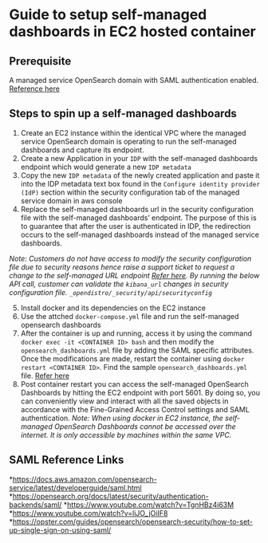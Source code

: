 # Guide to setup self-managed dashboards in EC2 hosted container

## Prerequisite
A managed service OpenSearch domain with SAML authentication enabled. [Reference here](https://docs.aws.amazon.com/opensearch-service/latest/developerguide/saml.html
)

## Steps to spin up a self-managed dashboards
1. Create an EC2 instance within the identical VPC where the managed service OpenSearch domain is operating to run the self-managed dashboards and capture its endpoint.
2. Create a new Application in your `IDP` with the self-managed dashboards endpoint which would generate a new `IDP metadata`
3. Copy the new `IDP metadata` of the newly created application and paste it into the IDP metadata text box found in the `Configure identity provider (IdP)` section within the security configuration tab of the managed service domain in aws console
4. Replace the self-managed dashboards url in the security configuration file with the self-managed dashboards’ endpoint. The purpose of this is to guarantee that after the user is authenticated in IDP, the redirection occurs to the self-managed dashboards instead of the managed service dashboards.

*Note: Customers do not have access to modify the security configuration file due to security reasons hence raise a support ticket to request a change to the self-managed URL endpoint
[Refer here](https://opensearch.org/docs/latest/security/authentication-backends/saml/#minimal-configuration-example). By running the below API call, customer can validate the `kibana_url` changes in security configuration file. `_opendistro/_security/api/securityconfig`*

5. Install docker and its dependencies on the EC2 instance
6. Use the attched `docker-compose.yml` file and run the self-managed opensearch dashboards
7. After the container is up and running, access it by using the command `docker exec -it <CONTAINER ID> bash` and then modify the `opensearch_dashboards.yml` file by adding the SAML specific attributes. Once the modifications are made, restart the container using `docker restart <CONTAINER ID>`. Find the sample `opensearch_dashboards.yml` file. [Refer here](https://opensearch.org/docs/latest/security/authentication-backends/saml/#opensearch-dashboards-configuration)
8. Post container restart you can access the self-managed OpenSearch Dashboards by hitting the EC2 endpoint with port 5601. By doing so, you can conveniently view and interact with all the saved objects in accordance with the Fine-Grained Access Control settings and SAML authentication.
*Note: When using docker in EC2 instance, the self-managed OpenSearch Dashboards cannot be accessed over the internet. It is only accessible by machines within the same VPC.*

## SAML Reference Links
*https://docs.aws.amazon.com/opensearch-service/latest/developerguide/saml.html
*https://opensearch.org/docs/latest/security/authentication-backends/saml/
*https://www.youtube.com/watch?v=TgnHBz4i63M
*https://www.youtube.com/watch?v=liJO_jOiIF8
*https://opster.com/guides/opensearch/opensearch-security/how-to-set-up-single-sign-on-using-saml/
